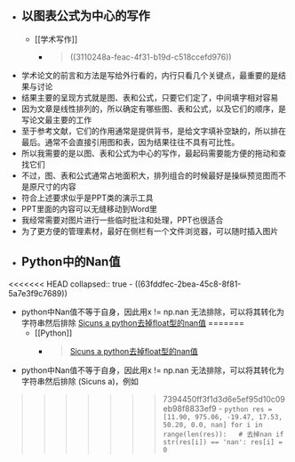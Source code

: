 - ## 以图表公式为中心的写作
	- [[学术写作]]
		- > ((3110248a-feac-4f31-b19d-c518ccefd976))
- 学术论文的前言和方法是写给外行看的，内行只看几个关键点，最重要的是结果与讨论
- 结果主要的呈现方式就是图、表和公式，只要它们定了，中间填字相对容易
- 因为文章是线性排列的，所以确定有哪些图、表和公式，以及它们的顺序，是写论文最主要的工作
- 至于参考文献，它们的作用通常是提供背书，是给文字填补空缺的，所以排在最后。通常不会直接引用图和表，因为结果往往不具有可比性。
- 所以我需要的是以图、表和公式为中心的写作，最起码需要能方便的拖动和查找它们
- 不过，图、表和公式通常占地面积大，排列组合的时候最好是操纵预览图而不是原尺寸的内容
- 符合上述要求似乎是PPT类的演示工具
- PPT里面的内容可以无缝移动到Word里
- 我经常需要对图片进行一些临时批注和处理，PPT也很适合
- 为了更方便的管理素材，最好在侧栏有一个文件浏览器，可以随时插入图片
- ## Python中的Nan值
<<<<<<< HEAD
  collapsed:: true
	- ((63fddfec-2bea-45c8-8f81-5a7e3f9c7689))
- python中Nan值不等于自身，因此用x != np.nan 无法排除，可以将其转化为字符串然后排除 [Sicuns a python去掉float型的nan值](https://blog.csdn.net/Sicuns/article/details/128097976?spm=1001.2101.3001.6650.3&utm_medium=distribute.pc_relevant.none-task-blog-2%7Edefault%7EYuanLiJiHua%7EPosition-3-128097976-blog-126950041.pc_relevant_landingrelevant&depth_1-utm_source=distribute.pc_relevant.none-task-blog-2%7Edefault%7EYuanLiJiHua%7EPosition-3-128097976-blog-126950041.pc_relevant_landingrelevant&utm_relevant_index=6)
=======
	- [[Python]]
		- >[Sicuns a python去掉float型的nan值](https://blog.csdn.net/Sicuns/article/details/128097976?spm=1001.2101.3001.6650.3&utm_medium=distribute.pc_relevant.none-task-blog-2%7Edefault%7EYuanLiJiHua%7EPosition-3-128097976-blog-126950041.pc_relevant_landingrelevant&depth_1-utm_source=distribute.pc_relevant.none-task-blog-2%7Edefault%7EYuanLiJiHua%7EPosition-3-128097976-blog-126950041.pc_relevant_landingrelevant&utm_relevant_index=6)
- python中Nan值不等于自身，因此用x != np.nan 无法排除，可以将其转化为字符串然后排除 (Sicuns a)，例如
>>>>>>> 7394450ff3f1d3d6e5ef95d10c09eb98f8833ef9
	- ``` python
	  res = [11.90, 975.06, -19.47, 17.53, 50.20, 0.0, nan]
	  for i in range(len(res)):   # 去掉nan
	      if str(res[i]) == 'nan':
	          res[i] = 0
	  ```